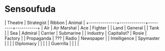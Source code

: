 # Sensoufuda

| Theatre      | Strategist  | Ribbon  | Animal    |
+--------------+-------------+---------+-----------+
| Air          | Air Marshal | Ace     | Fighter   |
| Land         | General     |         | Tank      |
| Sea          | Admiral     | Carrier | Submarine |
| Industry     | Capitalist? | Rosie   | Factory   |
| Propaganda   | ???         | Radio   | Newspaper |
| Intelligence | Spymaster   |         |           |
| Diplomacy    |             |         |           |
| Guerrilla    |             |         |           |

